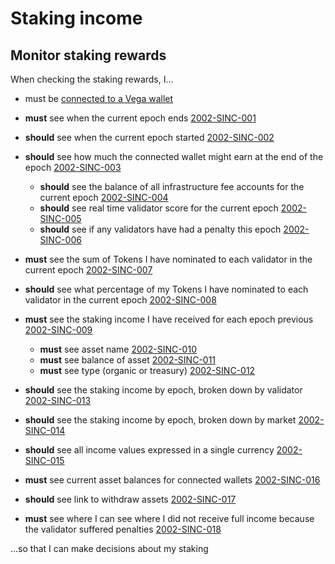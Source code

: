 # Staking income

## Monitor staking rewards

When checking the staking rewards, I...

- must be [connected to a Vega wallet](0002-WCON-connect_vega_wallet.md)

- **must** see when the current epoch ends <a name="2002-SINC-001" href="#2002-SINC-001">2002-SINC-001</a>
- **should** see when the current epoch started <a name="2002-SINC-002" href="#2002-SINC-002">2002-SINC-002</a>
- **should** see how much the connected wallet might earn at the end of the epoch <a name="2002-SINC-003" href="#2002-SINC-003">2002-SINC-003</a>
  - **should** see the balance of all infrastructure fee accounts for the current epoch <a name="2002-SINC-004" href="#2002-SINC-004">2002-SINC-004</a>
  - **should** see real time validator score for the current epoch <a name="2002-SINC-005" href="#2002-SINC-005">2002-SINC-005</a>
  - **should** see if any validators have had a penalty this epoch <a name="2002-SINC-006" href="#2002-SINC-006">2002-SINC-006</a>
- **must** see the sum of Tokens I have nominated to each validator in the current epoch <a name="2002-SINC-007" href="#2002-SINC-007">2002-SINC-007</a>
- **should** see what percentage of my Tokens I have nominated to each validator in the current epoch <a name="2002-SINC-008" href="#2002-SINC-008">2002-SINC-008</a>
- **must** see the staking income I have received for each epoch previous <a name="2002-SINC-009" href="#2002-SINC-009">2002-SINC-009</a>
  - **must** see asset name <a name="2002-SINC-010" href="#2002-SINC-010">2002-SINC-010</a>
  - **must** see balance of asset <a name="2002-SINC-011" href="#2002-SINC-011">2002-SINC-011</a>
  - **must** see type (organic or treasury) <a name="2002-SINC-012" href="#2002-SINC-012">2002-SINC-012</a>
- **should** see the staking income by epoch, broken down by validator <a name="2002-SINC-013" href="#2002-SINC-013">2002-SINC-013</a>
- **should** see the staking income by epoch, broken down by market <a name="2002-SINC-014" href="#2002-SINC-014">2002-SINC-014</a>

- **should** see all income values expressed in a single currency <a name="2002-SINC-015" href="#2002-SINC-015">2002-SINC-015</a>

- **must** see current asset balances for connected wallets <a name="2002-SINC-016" href="#2002-SINC-016">2002-SINC-016</a>
- **should** see link to withdraw assets <a name="2002-SINC-017" href="#2002-SINC-017">2002-SINC-017</a>

- **must** see where I can see where I did not receive full income because the validator suffered penalties <a name="2002-SINC-018" href="#2002-SINC-018">2002-SINC-018</a>

...so that I can make decisions about my staking
 